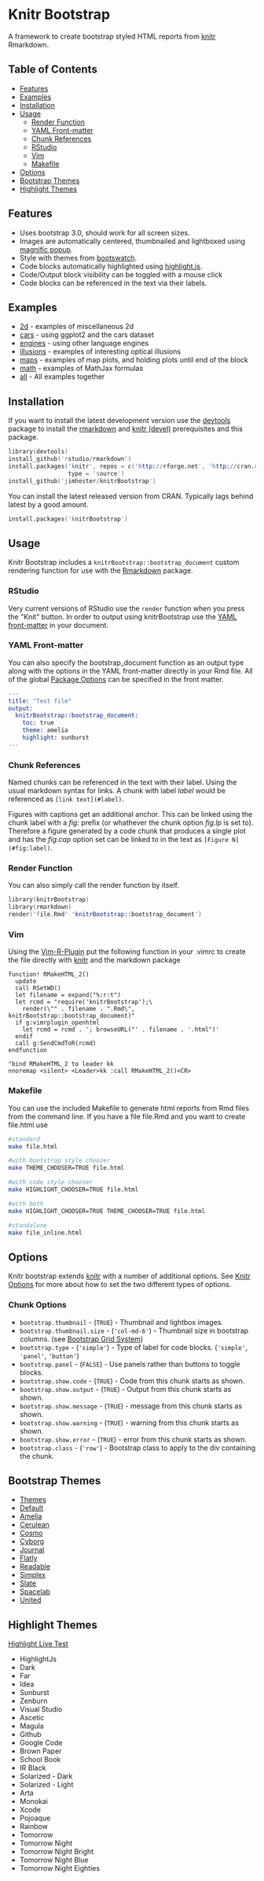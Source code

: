 # Knitr Bootstrap #
A framework to create bootstrap styled HTML reports from [knitr] Rmarkdown.

## Table of Contents

- [Features](#features)
- [Examples](#examples)
- [Installation](#installation)
- [Usage](#usage)
  - [Render Function](#render-function)
  - [YAML Front-matter](#yaml-front-matter)
  - [Chunk References](#chunk-references)
  - [RStudio](#rstudio)
  - [Vim](#vim)
  - [Makefile](#makefile)
- [Options](#options)
- [Bootstrap Themes](#bootstrap-themes)
- [Highlight Themes](#highlight-themes)

## Features ##
- Uses bootstrap 3.0, should work for all screen sizes.
- Images are automatically centered, thumbnailed and lightboxed using [magnific popup].
- Style with themes from [bootswatch].
- Code blocks automatically highlighted using [highlight.js].
- Code/Output block visibility can be toggled with a mouse click
- Code blocks can be referenced in the text via their labels.

## Examples ##
- [2d] - examples of miscellaneous 2d
- [cars] - using ggplot2 and the cars dataset
- [engines] - using other language engines
- [illusions] - examples of interesting optical illusions
- [maps] - examples of map plots, and holding plots until end of the block
- [math] - examples of MathJax formulas
- [all] - All examples together

## Installation ##
If you want to install the latest development version use the [devtools] package to install the [rmarkdown] and [knitr (devel)] prerequisites and this package.
```s
library(devtools)
install_github('rstudio/rmarkdown')
install.packages('knitr', repos = c('http://rforge.net', 'http://cran.rstudio.org'),
                 type = 'source')
install_github('jimhester/knitrBootstrap')
```

You can install the latest released version from CRAN.  Typically lags behind
latest by a good amount.
```s
install.packages('knitrBootstrap')
```

## Usage ##

Knitr Bootstrap includes a `knitrBootstrap::bootstrap_document` custom
rendering function for use with the
[Rmarkdown](http://rmarkdown.rstudio.com/) package.

### RStudio ###
Very current versions of RStudio use the `render` function when you press the
"Knit" button.  In order to output using knitrBootstrap use the
[YAML front-matter](#yaml-frontmatter) in your document.

### YAML Front-matter ###
You can also specify the bootstrap_document function as an output type along
with the options in the YAML front-matter directly in your Rmd file.  All of
the global [Package Options](#package-options) can be specified in the front
matter.

```s
---
title: "Test file"
output:
  knitrBootstrap::bootstrap_document:
    toc: true
    theme: amelia
    highlight: sunburst
---
```

### Chunk References ###
Named chunks can be referenced in the text with their label. Using
the usual markdown syntax for links. A chunk with label *label*
would be referenced as `[link text](#label)`.

Figures with captions get an additional anchor. This can be linked
using the chunk label with a *fig:* prefix (or whathever the chunk option 
*fig.lp* is set to). Therefore a figure generated by a code chunk 
that produces a single plot and has the *fig.cap* option set can be linked to
in the text as `[Figure N](#fig:label)`.


### Render Function ###
You can also simply call the render function by itself.
```s
library(knitrBootstrap)
library(rmarkdown)
render('file.Rmd' 'knitrBootstrap::bootstrap_document')
```

### Vim ###
Using the [Vim-R-Plugin](https://github.com/vim-scripts/Vim-R-plugin) put the
following function in your .vimrc to create the file directly with [knitr] and
the markdown package

```vim
function! RMakeHTML_2()
  update
  call RSetWD()
  let filename = expand("%:r:t")
  let rcmd = "require('knitrBootstrap');\
    render(\"" . filename . ".Rmd\", knitrBootstrap::bootstrap_document)"
  if g:vimrplugin_openhtml
    let rcmd = rcmd . '; browseURL("' . filename . '.html")'
  endif
  call g:SendCmdToR(rcmd)
endfunction

"bind RMakeHTML_2 to leader kk
nnoremap <silent> <Leader>kk :call RMakeHTML_2()<CR>
```

### Makefile ###

You can use the included Makefile to generate html reports from Rmd files from
the command line.  If you have a file file.Rmd and you want to create file.html use

```bash
#standard
make file.html

#with bootstrap style chooser
make THEME_CHOOSER=TRUE file.html

#with code style chooser
make HIGHLIGHT_CHOOSER=TRUE file.html

#with both
make HIGHLIGHT_CHOOSER=TRUE THEME_CHOOSER=TRUE file.html

#standalone
make file_inline.html
```

## Options ##

Knitr bootstrap extends [knitr] with a number of additional options.  See
[Knitr Options](http://yihui.name/knitr/options) for more about how to set the
two different types of options.

### Chunk Options ###
- `bootstrap.thumbnail` - (`TRUE`) - Thumbnail and lightbox images.
- `bootstrap.thumbnail.size` - (`'col-md-6'`) - Thumbnail size in bootstrap columns. (see [Bootstrap Grid System](http://getbootstrap.com/css/#grid))
- `bootstrap.type` - (`'simple'`) - Type of label for code blocks.  (`'simple'`, `'panel'`, `'button'`)
- `bootstrap.panel` - (`FALSE`) - Use panels rather than buttons to toggle blocks.
- `bootstrap.show.code` - (`TRUE`) - Code from this chunk starts as shown.
- `bootstrap.show.output` - (`TRUE`) - Output from this chunk starts as shown.
- `bootstrap.show.message` - (`TRUE`) - message from this chunk starts as shown.
- `bootstrap.show.warning` - (`TRUE`) - warning from this chunk starts as shown.
- `bootstrap.show.error` - (`TRUE`) - error from this chunk starts as shown.
- `bootstrap.class` - (`'row'`) - Bootstrap class to apply to the div containing the chunk.

## Bootstrap Themes ##
- [Themes](http://bootswatch.com/themes)
- [Default](http://bootswatch.com/default)
- [Amelia](http://bootswatch.com/amelia)
- [Cerulean](http://bootswatch.com/cerulean)
- [Cosmo](http://bootswatch.com/cosmo)
- [Cyborg](http://bootswatch.com/cyborg)
- [Journal](http://bootswatch.com/journal)
- [Flatly](http://bootswatch.com/flatly)
- [Readable](http://bootswatch.com/readable)
- [Simplex](http://bootswatch.com/simplex)
- [Slate](http://bootswatch.com/slate)
- [Spacelab](http://bootswatch.com/spacelab)
- [United](http://bootswatch.com/united)

## Highlight Themes ##
[Highlight Live Test](http://highlightjs.org/static/test.html)
- HighlightJs
- Dark
- Far
- Idea
- Sunburst
- Zenburn
- Visual Studio
- Ascetic
- Magula
- Github
- Google Code
- Brown Paper
- School Book
- IR Black
- Solarized - Dark
- Solarized - Light
- Arta
- Monokai
- Xcode
- Pojoaque
- Rainbow
- Tomorrow
- Tomorrow Night
- Tomorrow Night Bright
- Tomorrow Night Blue
- Tomorrow Night Eighties

[highlight.js]: https://github.com/isagalaev/highlight.js
[rstudio/markdown]: https://github.com/rstudio/markdown
[knitrBootstrap]: https://jimhester.github.io/knitrBootstrap
[magnific popup]: http://dimsemenov.com/plugins/magnific-popup
[mathjax]: http://mathjax.org
[bootswatch]: http://bootswatch.com
[devtools]: https://github.com/hadley/devtools
[knitr]: https://github.com/yihui/knitr
[knitr (devel)]: https://github.com/yihui/knitr
[rmarkdown]: https://github.com/rstudio/rmarkdown

[2d]: http://rawgithub.com/jimhester/knitrBootstrap/master/vignettes/two-D.html
[all]: http://rawgithub.com/jimhester/knitrBootstrap/master/inst/examples/all.html
[cars]: http://rawgithub.com/jimhester/knitrBootstrap/master/vignettes/cars.html
[engines]: http://rawgithub.com/jimhester/knitrBootstrap/master/inst/examples/engines.html
[illusions]: http://rawgithub.com/jimhester/knitrBootstrap/master/vignettes/illusions.html
[maps]: http://rawgithub.com/jimhester/knitrBootstrap/master/vignettes/maps.html
[math]: http://rawgithub.com/jimhester/knitrBootstrap/master/vignettes/math.html
